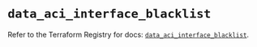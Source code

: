 # `data_aci_interface_blacklist`

Refer to the Terraform Registry for docs: [`data_aci_interface_blacklist`](https://registry.terraform.io/providers/ciscodevnet/aci/2.17.0/docs/data-sources/interface_blacklist).
